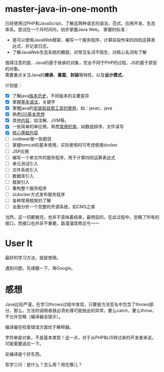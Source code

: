 # master-java-in-one-month

已经使用过PHP和JavaScript，了解这两种语言的语法、范式、应用开发、生态体系。尝试在一个月时间内，初步掌握Java Web。
掌握的标准：
- 是可以使用JavaWeb框架，编写一个服务程序，计算前段传来的四则运算表达式，并记录日志。
- 了解JavaWeb生态系统的概貌，对常见名词不陌生，对核心名词有了解

值得注意的是，Java的基于继承的对象，完全不同于PHP的过程、JS的基于原型的对象。  
需要重点关注Java的**继承**、**重载**、**封装**等特性，以及**设计模式**。

计划是：
- [x] 了解java[版本历史](./docs/history.md)，不同版本的主要差异
- [x] 掌握[基本语法](./docs/basic.md)，关键字
- [x] 掌握java的[安装和自带工具的使用](./docs/intro.md)，如：javac，java
- [x] 熟悉[OO基本思想](./docs/oop.md)
- [x] 其他[内容](./docs/misc.md)，如注解、JVM等。
- [x] 一些简单的单应用，熟悉[常用的类](./docs/objects.md)，如数组排序，文件读写
- [x] [核心基础内容](./docs/all-vip-class.md)
- [ ] codewar做一些题目
- [ ] 掌握tomcat的基本使用，实际使用时可考虑使用docker
- [ ] JSP应用
- [ ] 编写一个单文件的服务程序，用于计算四则运算表达式
- [ ] 单元测试引入
- [ ] 文件系统引入
- [ ] 数据库引入
- [ ] 框架引入
- [ ] 重构整个服务程序
- [ ] 以docker方式发布服务程序
- [ ] 各种常用框架的了解
- [ ] 全面分析一个完整的开源系统，如CMS之类

当然，这一切都做完，也并不意味着结束，最明显的，在此过程中，忽略了所有的接口，而接口也并非不重要。路漫漫其修远兮～～

# User It

最好的学习方法，就是使用。

遇到问题，先琢磨一下，再Google。

# 感想

Java比较严谨。在学习throws过程中发现，只要是方法签名中包含了throws部分，那么，方法的调用者就必须处理可能抛出的异常，要么catch，要么throw，不允许忽略（编译器会提示）。

编译器在检查错误方面优于解释器。

字符串是对象，不是基本类型！这一点，对于从PHP和JS转过来的开发者来说，可能需要适应一下。

反编译是个好东西。

哲学三问：是什么？怎么用？用在哪儿？
